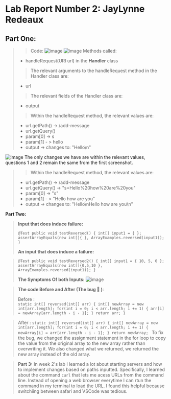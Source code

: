 # Lab Report Number 2: JayLynne Redeaux 
## __Part One:__
> 
> > Code: 
> > ![image](https://user-images.githubusercontent.com/130107248/234170525-1f2f9aad-c7ee-45dd-b54f-f662d336acc1.png)
![image](https://user-images.githubusercontent.com/130107248/236961437-2eb87267-22f0-4c17-9b71-62acc20b96ef.png)
>Methods called:
>* handleRequest(URI url) in the __Handler__ class
>>The relevant arguments to the handleRequest method in the Handler class are:
>* url
>>The relevant fields of the Handler class are:
>* output
>>Within the handleRequest method, the relevant values are:
>* url.getPath() -> /add-message
>* url.getQuery()
>* param[0] -> s 
>* param[1] - > hello
>* output -> changes to: "Hello\n"

![image](https://user-images.githubusercontent.com/130107248/236962877-df126c8f-ffbb-4526-93ed-20d03baa6d78.png)
The only changes we have are within the relevant values, questions 1 and 2 remain the same from the first screenshot. 
>>Within the handleRequest method, the relevant values are:
>* url.getPath() -> /add-message
>* url.getQuery() -> "s=Hello%20how%20are%20you"
>* param[0] -> "s" 
>* param[1] - > "Hello how are you"
>* output -> changes to: "Hello\nHello how are you\n"
>
__Part Two:__
>__Input that does induce failure:__ 
>
  >`@Test
  >public void testReversed() {
  >  int[] input1 = { };
  >  assertArrayEquals(new int[]{ }, ArrayExamples.reversed(input1));
  >}`
> 
> __An input that does induce a failure:__
 
>`@Test
  public void testReversed2() {
    int[] input1 = { 10, 5, 0 };
    assertArrayEquals(new int[]{0,5,10 }, ArrayExamples.reversed(input1));
  }`
>
> __The Symptoms Of both Inputs:__
> ![image](https://user-images.githubusercontent.com/130107248/234173007-aaa68a2f-424d-4619-b3aa-89d30fcc72c3.png)

>__The code Before and After (The bug 🐞 )__:
>
>Before :   
 `static int[] reversed(int[] arr) {
    int[] newArray = new int[arr.length];
    for(int i = 0; i < arr.length; i += 1) {
      arr[i] = newArray[arr.length - i - 1];
    }
    return arr;
  }`
 
>After :
 ` static int[] reversed(int[] arr) {
    int[] newArray = new int[arr.length];
    for(int i = 0; i < arr.length; i += 1) {
      newArray[i] = arr[arr.length - i - 1];
    }
    return newArray; 
    `
> To fix the bug, we changed the assignment statement in the for loop to copy the value from the original array to the new array rather than overwriting it. We also changed what we returned, we returned the new array instead of the old array. 


>__Part 3:__
>In week 2's lab I learned a lot about starting servers and how to implement changes based on paths inputted. Specifically, I learned about the command `curl` that lets me acess URLs from the command line. Instead of opening a web browser everytime I can rtun the command in my terminal to load the URL. I found this helpful because switchiing between safari and VSCode was tedious. 
